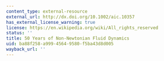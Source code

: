```yaml
---
content_type: external-resource
external_url: http://dx.doi.org/10.1002/aic.10357
has_external_license_warning: true
license: https://en.wikipedia.org/wiki/All_rights_reserved
status: ''
title: 50 Years of Non-Newtonian Fluid Dynamics
uid: ba88f258-a999-4564-9580-f5ba43d8d005
wayback_url: ''
---
```

